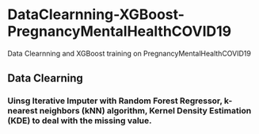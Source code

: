 # DataClearnning-XGBoost-PregnancyMentalHealthCOVID19
Data Clearnning and XGBoost training on PregnancyMentalHealthCOVID19
## Data Clearning
### Uinsg Iterative Imputer with Random Forest Regressor, k-nearest neighbors (kNN) algorithm, Kernel Density Estimation (KDE) to deal with the missing value.
